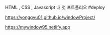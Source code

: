 HTML , CSS , Javascript  내 첫 포트폴리오
#deploy

https://yonggyu01.github.io/windowProject/

https://mywindow95.netlify.app
